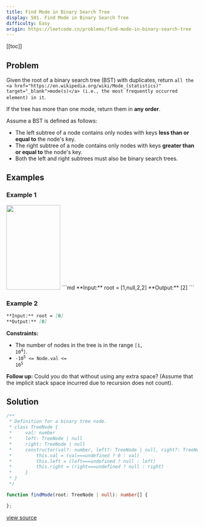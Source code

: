 ```yaml
---
title: Find Mode in Binary Search Tree
display: 501. Find Mode in Binary Search Tree
difficulty: Easy
origin: https://leetcode.cn/problems/find-mode-in-binary-search-tree
---
```


[[toc]]

## Problem

Given the root of a binary search tree (BST) with duplicates, return `all the <a href="https://en.wikipedia.org/wiki/Mode_(statistics)" target="_blank">mode(s)</a> (i.e., the most frequently occurred element) in it`.

If the tree has more than one mode, return them in **any order**.

Assume a BST is defined as follows:

- The left subtree of a node contains only nodes with keys **less than or equal to** the node&#39;s key.
- The right subtree of a node contains only nodes with keys **greater than or equal to** the node&#39;s key.
- Both the left and right subtrees must also be binary search trees.

## Examples

### Example 1

<img alt="" src="https://assets.leetcode.com/uploads/2021/03/11/mode-tree.jpg" style="width: 142px; height: 222px;" />
```md
**Input:** root = [1,null,2,2]
**Output:** [2]
```

### Example 2

```md
**Input:** root = [0]
**Output:** [0]
```

**Constraints:**

- The number of nodes in the tree is in the range <code>[1, 10<sup>4</sup>]</code>.
- <code>-10<sup>5</sup> &lt;= Node.val &lt;= 10<sup>5</sup></code>

**Follow up:** Could you do that without using any extra space? (Assume that the implicit stack space incurred due to recursion does not count).

## Solution

```ts
/**
 * Definition for a binary tree node.
 * class TreeNode {
 *     val: number
 *     left: TreeNode | null
 *     right: TreeNode | null
 *     constructor(val?: number, left?: TreeNode | null, right?: TreeNode | null) {
 *         this.val = (val===undefined ? 0 : val)
 *         this.left = (left===undefined ? null : left)
 *         this.right = (right===undefined ? null : right)
 *     }
 * }
 */

function findMode(root: TreeNode | null): number[] {

};
```

[view source](https://leetcode.cn/problems/find-mode-in-binary-search-tree)
